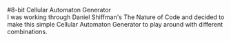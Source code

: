 #8-bit Cellular Automaton Generator
<br />
I was working through Daniel Shiffman's The Nature of Code and decided to
make this simple Cellular Automaton Generator to play around with different combinations.